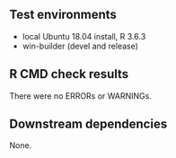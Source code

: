 ## Test environments

* local Ubuntu 18.04 install, R 3.6.3
* win-builder (devel and release)

## R CMD check results

There were no ERRORs or WARNINGs.

## Downstream dependencies

None.

